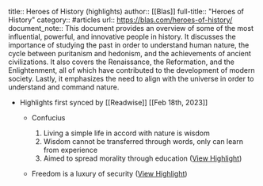 title:: Heroes of History (highlights)
author:: [[Blas]]
full-title:: "Heroes of History"
category:: #articles
url:: https://blas.com/heroes-of-history/
document_note:: This document provides an overview of some of the most influential, powerful, and innovative people in history. It discusses the importance of studying the past in order to understand human nature, the cycle between puritanism and hedonism, and the achievements of ancient civilizations. It also covers the Renaissance, the Reformation, and the Enlightenment, all of which have contributed to the development of modern society. Lastly, it emphasizes the need to align with the universe in order to understand and command nature.

- Highlights first synced by [[Readwise]] [[Feb 18th, 2023]]
	- Confucius
	  
	  1.  Living a simple life in accord with nature is wisdom
	  2.  Wisdom cannot be transferred through words, only can learn from experience
	  3.  Aimed to spread morality through education ([View Highlight](https://read.readwise.io/read/01gsj0pze24q6z8mzb0r38spwg))
	- Freedom is a luxury of security ([View Highlight](https://read.readwise.io/read/01gsj0qdwrsj5pq7cg680esc9z))